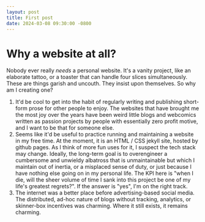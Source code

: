 ```yaml
---
layout: post
title: First post
date: 2024-03-08 09:30:00 -0800
---
```


# Why a website at all?

Nobody ever really *needs* a personal website.
It's a vanity project, like an elaborate tattoo, or a toaster that can handle four slices simultaneously.
These are things garish and uncouth.
They insist upon themselves.
So why am I creating one?

1. It'd be cool to get into the habit of regularly writing and publishing short-form prose for other people to enjoy.
   The websites that have brought me the most joy over the years have been weird little blogs and webcomics written as passion projects by people with essentially zero profit motive, and I want to be that for someone else.
2. Seems like it'd be useful to practice running and maintaining a website in my free time. 
   At the moment, it is an HTML / CSS jekyll site, hosted by github pages.
   As I think of more fun uses for it, I suspect the tech stack may change.
   Ideally, the long-term goal is to overengineer a cumbersome and unwieldy albatross that is unmaintainable
   but which I maintain out of inertia, or a misplaced sense of duty, or just because I have nothing else
   going on in my personal life.
   The KPI here is "when I die, will the sheer volume of time I sank into this project be one of my life's
   greatest regrets?".
   If the answer is "yes", I'm on the right track.
3. The internet was a better place before advertising-based social media.
   The distributed, ad-hoc nature of blogs without tracking, analytics, or skinner-box incentives was charming.
   Where it still exists, it remains charming.

[three things in them]: https://en.wikipedia.org/wiki/Isocolon#Tricolon
   

